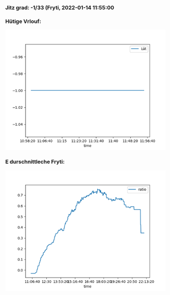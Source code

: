 ### Jitz grad: -1/33 (Fryti, 2022-01-14 11:55:00

### Hütige Vrlouf:
![Graph](Today.png)

### E durschnittleche Fryti:
![Graph](Fryti.png)